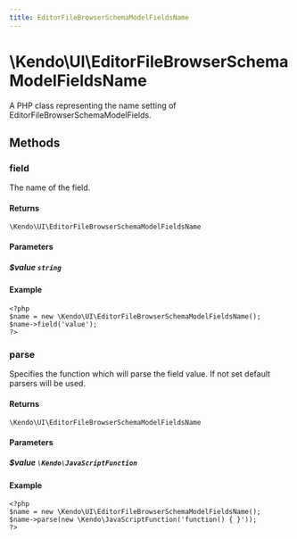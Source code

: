 ```yaml
---
title: EditorFileBrowserSchemaModelFieldsName
---
```


# \Kendo\UI\EditorFileBrowserSchemaModelFieldsName

A PHP class representing the name setting of EditorFileBrowserSchemaModelFields.


## Methods

### field
The name of the field.

#### Returns
`\Kendo\UI\EditorFileBrowserSchemaModelFieldsName`

#### Parameters

##### $value `string`



#### Example 
    <?php
    $name = new \Kendo\UI\EditorFileBrowserSchemaModelFieldsName();
    $name->field('value');
    ?>

### parse
Specifies the function which will parse the field value. If not set default parsers will be used.

#### Returns
`\Kendo\UI\EditorFileBrowserSchemaModelFieldsName`

#### Parameters

##### $value `\Kendo\JavaScriptFunction`



#### Example 
    <?php
    $name = new \Kendo\UI\EditorFileBrowserSchemaModelFieldsName();
    $name->parse(new \Kendo\JavaScriptFunction('function() { }'));
    ?>

